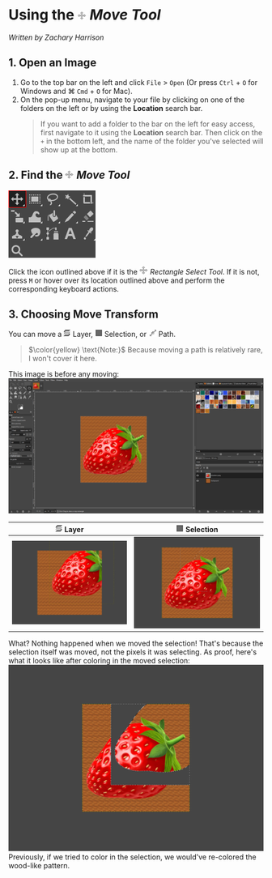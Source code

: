 # Using the ![MoveTool.PNG](../images/MoveTool.PNG) *Move Tool*
*Written by Zachary Harrison*

## 1. Open an Image

1. Go to the top bar on the left and click `File` > `Open` (Or press `Ctrl` + `O` for Windows and ⌘ `Cmd` + `O` for Mac). 
2. On the pop-up menu, navigate to your file by clicking on one of the folders on the left or by using the **Location** search bar.
    > If you want to add a folder to the bar on the left for easy access, first navigate to it using the **Location** search bar. Then click on the `+` in the bottom left, and the name of the folder you've selected will show up at the bottom.

## 2. Find the ![MoveTool.PNG](../images/MoveTool.PNG) *Move Tool*

![FindingMoveTool.png](../images/FindingMoveTool.png)

Click the icon outlined above if it is the ![MoveTool.PNG](../images/MoveTool.PNG) *Rectangle Select Tool*. If it is not, press `M` or hover over its location outlined above and perform the corresponding keyboard actions. 

## 3. Choosing Move Transform


You can move a ![TransformLayer.png](../images/TransformLayer.png) Layer, ![TransformSelection.png](../images/TransformSelection.png) Selection, or ![TransformPath.png](../images/TransformPath.png) Path.
> $\color{yellow} \text{Note:}$ Because moving a path is relatively rare, I won't cover it here. 

This image is before any moving:
<br /> ![MoveToolBeforeMoving.png](../images/MoveToolBeforeMoving.png)

| ![TransformLayer.png](../images/TransformLayer.png) **Layer** | ![TransformSelection.png](../images/TransformSelection.png) **Selection** |
|:---:|:---:|
| ![MoveToolAfterMovingLayer.PNG](../images/MoveToolAfterMovingLayer.PNG) | ![MoveToolAfterMovingSelection.PNG](../images/MoveToolAfterMovingSelection.PNG) |

What? Nothing happened when we moved the selection! That's because the selection itself was moved, not the pixels it was selecting. As proof, here's what it looks like after coloring in the moved selection:
<br /> ![MoveToolProof.PNG](../images/MoveToolProof.PNG)
<br /> Previously, if we tried to color in the selection, we would've re-colored the wood-like pattern.